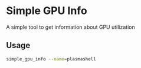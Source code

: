 # Simple GPU Info

A simple tool to get information about GPU utilization

## Usage

```sh
simple_gpu_info --name=plasmashell
```
